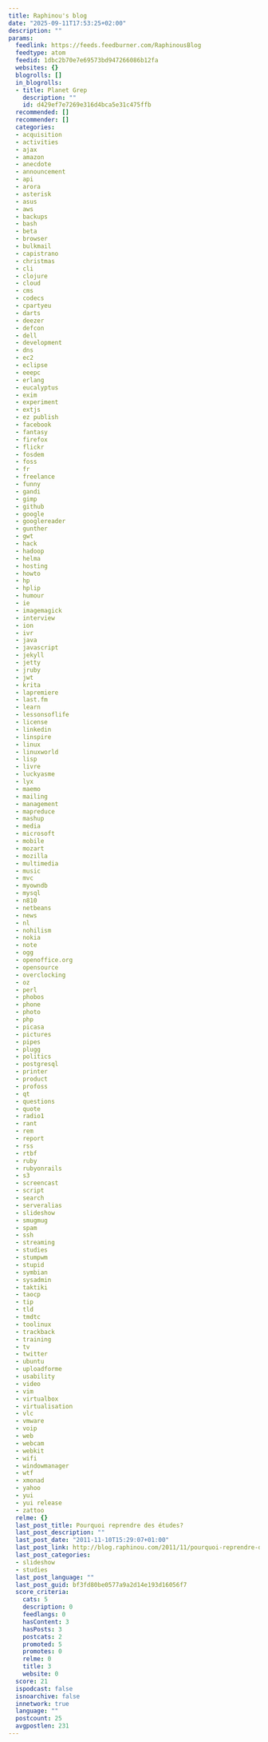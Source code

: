 ```yaml
---
title: Raphinou's blog
date: "2025-09-11T17:53:25+02:00"
description: ""
params:
  feedlink: https://feeds.feedburner.com/RaphinousBlog
  feedtype: atom
  feedid: 1dbc2b70e7e69573bd947266086b12fa
  websites: {}
  blogrolls: []
  in_blogrolls:
  - title: Planet Grep
    description: ""
    id: d429ef7e7269e316d4bca5e31c475ffb
  recommended: []
  recommender: []
  categories:
  - acquisition
  - activities
  - ajax
  - amazon
  - anecdote
  - announcement
  - api
  - arora
  - asterisk
  - asus
  - aws
  - backups
  - bash
  - beta
  - browser
  - bulkmail
  - capistrano
  - christmas
  - cli
  - clojure
  - cloud
  - cms
  - codecs
  - cpartyeu
  - darts
  - deezer
  - defcon
  - dell
  - development
  - dns
  - ec2
  - eclipse
  - eeepc
  - erlang
  - eucalyptus
  - exim
  - experiment
  - extjs
  - ez publish
  - facebook
  - fantasy
  - firefox
  - flickr
  - fosdem
  - foss
  - fr
  - freelance
  - funny
  - gandi
  - gimp
  - github
  - google
  - googlereader
  - gunther
  - gwt
  - hack
  - hadoop
  - helma
  - hosting
  - howto
  - hp
  - hplip
  - humour
  - ie
  - imagemagick
  - interview
  - ion
  - ivr
  - java
  - javascript
  - jekyll
  - jetty
  - jruby
  - jwt
  - krita
  - lapremiere
  - last.fm
  - learn
  - lessonsoflife
  - license
  - linkedin
  - linspire
  - linux
  - linuxworld
  - lisp
  - livre
  - luckyasme
  - lyx
  - maemo
  - mailing
  - management
  - mapreduce
  - mashup
  - media
  - microsoft
  - mobile
  - mozart
  - mozilla
  - multimedia
  - music
  - mvc
  - myowndb
  - mysql
  - n810
  - netbeans
  - news
  - nl
  - nohilism
  - nokia
  - note
  - ogg
  - openoffice.org
  - opensource
  - overclocking
  - oz
  - perl
  - phobos
  - phone
  - photo
  - php
  - picasa
  - pictures
  - pipes
  - plugg
  - politics
  - postgresql
  - printer
  - product
  - profoss
  - qt
  - questions
  - quote
  - radio1
  - rant
  - rem
  - report
  - rss
  - rtbf
  - ruby
  - rubyonrails
  - s3
  - screencast
  - script
  - search
  - serveralias
  - slideshow
  - smugmug
  - spam
  - ssh
  - streaming
  - studies
  - stumpwm
  - stupid
  - symbian
  - sysadmin
  - taktiki
  - taocp
  - tip
  - tld
  - tmdtc
  - toolinux
  - trackback
  - training
  - tv
  - twitter
  - ubuntu
  - uploadforme
  - usability
  - video
  - vim
  - virtualbox
  - virtualisation
  - vlc
  - vmware
  - voip
  - web
  - webcam
  - webkit
  - wifi
  - windowmanager
  - wtf
  - xmonad
  - yahoo
  - yui
  - yui release
  - zattoo
  relme: {}
  last_post_title: Pourquoi reprendre des études?
  last_post_description: ""
  last_post_date: "2011-11-10T15:29:07+01:00"
  last_post_link: http://blog.raphinou.com/2011/11/pourquoi-reprendre-des-etudes.html
  last_post_categories:
  - slideshow
  - studies
  last_post_language: ""
  last_post_guid: bf3fd80be0577a9a2d14e193d16056f7
  score_criteria:
    cats: 5
    description: 0
    feedlangs: 0
    hasContent: 3
    hasPosts: 3
    postcats: 2
    promoted: 5
    promotes: 0
    relme: 0
    title: 3
    website: 0
  score: 21
  ispodcast: false
  isnoarchive: false
  innetwork: true
  language: ""
  postcount: 25
  avgpostlen: 231
---
```

